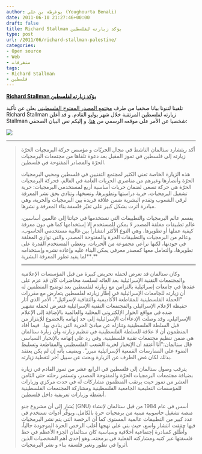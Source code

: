 ```yaml
---
author: يوغرطة بن علي (Youghourta Benali)
date: 2011-06-10 21:27:46+00:00
draft: false
title: Richard Stallman يؤكد زيارته لفلسطين
type: post
url: /2011/06/richard-stallman-palestine/
categories:
- Open source
- Web
- متفرقات
tags:
- Richard Stallman
- فلسطين
---
```


[**Richard Stallman يؤكد زيارته لفلسطين**](https://www.it-scoop.com/2011/06/richard-stallman-palestine/ )


تلقينا لتنونا بيانا صحفيا من طرف [مجتمع المصدر المفتوح الفلسطيني](http://www.opensource.ps/) يعلن عن تأكيد Richard Stallman زيارته لفلسطين المرتقبة خلال شهر يوليو القادم. و قد أعلن Stallman شخصيا عن الأمر على موقعه الرسمي من [هنا](http://stallman.org/articles/palestine-trip.html). و إليكم نص البيان الصحفي:



[![](https://www.it-scoop.com/wp-content/uploads/2011/06/richard_stallman.jpg)
](https://www.it-scoop.com/2011/06/richard-stallman-palestine/)<!-- more -->

** **


<blockquote>أكد ريتشارد ستالمان الناشط في مجال الحريّات و مؤسس حركة البرمجيات الحرّة زيارته إلى فلسطين في تموز المقبل بعد دعوة تلقاها من مجتمعات البرمجيات الحرّة والمصادر المفتوحة في فلسطين.

هذه الزيارة الخاصة تعني الكثير لمجتمع التقنيين في فلسطين ومحبي البرمجيات الحرّة وأنصارها وغيرهم من مناصري الحريات العامة في العالم، فحركة البرمجيات الحرّة هي حركة تسعى لضمان حريات أساسية أربع لمستخدمي البرمجيات: حرية تشغيل البرمجيات، حرية دراستها وتطويرها، ونسخها، وتنادي بحق نشر المعرفة لرقي الشعوب وتقدم البشرية ضمن علاقة فريدة بين البرمجيات والحرية، وهي مبادرة أثرت بشكل كبير على تغيّر فلسفة بناء المعرفة و نشرها.

يقسم عالم البرمجيات والتطبيقات التي نستخدمها في حياتنا إلى عالمين أساسين، عالم تطبيقات مغلقة المصدر لا يمكن للمستخدم إلا إستخدامها كما هي دون معرفة كيفية عملها أو تطويرها، وهي النوع الأكثر انتشاراً بين غالبية مستخدمي الحاسوب، وعالم من البرمجيات والتطبيقات الحرة والمفتوحة المصدر، والتي توازي المغلقة في جودتها، لكنها تراعي مجموعة من الحريات، وتعطي المستخدم القدرة على تطويرها، والتعامل معها كمصدر معرفي يمكن البناء عليه وإعادة نشره وإستخدامه لما يفيد تطور المعرفة البشرية**.**

** **

وكان ستالمان قد تعرض لحملة تحريض كبيرة من قبل المؤسسات الإعلامية والمجتمعات التقنية الإسرائيلية بعد الغائه لسلسة محاضرات كان قد عزم على عقدها في جامعات إسرائيلية بالتزامن مع زيارته لفلسطين بعد توضيح المنظمين له أن زيارته للجامعات الإسرائيلية في إطار زيارته لفلسطين يتعارض مع مقررات "الحملة الفلسطينية للمقاطعة الأكاديمية والثقافية لإسرائيل"، الأمر الذي أثار حفيظة الإعلام الإسرائيلي والمجتمعات التقنية الإسرائيلية فتعرض لحملة تشهير ضده في مواقع الحوار الإلكتروني المحلية والعالمية بالإضافة إلى الإعلام الإسرائيلي. وقد وصلت الإدعاءات الإسرائيلية إلى حد إتهامه بالخضوع للإبتزاز من قبل السلطة الفلسطينية وتنازله عن مبادئ الحرية التي ينادي بها.  فيما أفاد المنظمون أن لا علاقة للسلطة الفلسطينية في تنظيم زيارته وأن زيارة ستالمان هي ضمن تنظيم مجتمعات تقنية فلسطينية. وفي رد على إتهامه بالإنحياز السياسي قال ستالمان:"أنا أعتقد أن الإنحياز لحرية الشعب الفلسطيني والمقاطعة وتسليط الضوء على الممارسات القمعية الإسرائيلية مبرر". ويضيف بأنه إن لم يكن يعتقد بذلك لكان غض الطرف عن الزيارة وبحث عن سبيل آخر لتغطية زيارته.

يترقب وصول ستالمان إلى فلسطين في الرابع عشر من تموز القادم في زيارة بضيافة مجتمعات البرمجيات الحرّة والمفتوحة المصدر، وتستمر رحلته حتى الثامن العشر من تموز حيث يرتقب المنظمون مشاركات له في حدث مركزي وزيارات للمؤسسات التعليمية الجامعية الفلسطينية ومشاركة المجتمعات الفلسطينية أنشطة وزيارات تعريفية داخل فلسطين.

يُشار إلى أن مشروع جنو (GNU) أسس في عام 1984 من قبل ستالمان لإنشاء منصة تشغيل حاسوبية مبنية من برمجيات حرة بالكامل. ويوفِّر أدوات تستخدم في عدد كبير من التطبيقات عالمية المستوى كما أن الرخصة التي يتم نشر البرمجيات فيها حققت انتشار واسع، حيث بني على نهجها أغلب الرخص الحرة الموجودة حالياً، وأُطُلق كمبادرة إجتماعية أخلاقية وسياسية كان ستالمان الجزء الأعظم في خط فلسفتها عبر كتبه ومشاركته الفعلية في برمجته، وهو إحدى أهم الشخصيات الذين أثروا في تطور وتغير فلسفة بناء و نشر البرمجيات.</blockquote>



